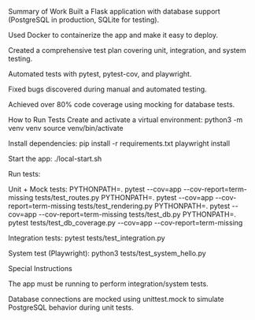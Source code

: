 Summary of Work
Built a Flask application with database support (PostgreSQL in production, SQLite for testing).

Used Docker to containerize the app and make it easy to deploy.

Created a comprehensive test plan covering unit, integration, and system testing.

Automated tests with pytest, pytest-cov, and playwright.

Fixed bugs discovered during manual and automated testing.

Achieved over 80% code coverage using mocking for database tests.

How to Run Tests
Create and activate a virtual environment:
python3 -m venv venv
source venv/bin/activate

Install dependencies:
pip install -r requirements.txt
playwright install

Start the app:
./local-start.sh

Run tests:

Unit + Mock tests:
PYTHONPATH=. pytest --cov=app --cov-report=term-missing tests/test_routes.py
PYTHONPATH=. pytest --cov=app --cov-report=term-missing tests/test_rendering.py
PYTHONPATH=. pytest --cov=app --cov-report=term-missing tests/test_db.py
PYTHONPATH=. pytest tests/test_db_coverage.py --cov=app --cov-report=term-missing


Integration tests: pytest tests/test_integration.py


System test (Playwright): python3 tests/test_system_hello.py

Special Instructions

The app must be running to perform integration/system tests.

Database connections are mocked using unittest.mock to simulate PostgreSQL behavior during unit tests.
